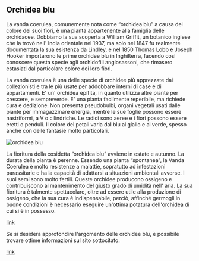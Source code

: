 ## Orchidea blu

La vanda coerulea, comunemente nota come “orchidea blu” a causa del colore dei suoi fiori, è una pianta appartenente alla famiglia delle orchidacee.
Dobbiamo la sua scoperta a William Griffit, un botanico inglese che la trovò nell' India orientale nel 1937, ma solo nel 1847 fu realmente documentata la sua esistenza da Lindley, e nel 1850 Thomas Lobb e Joseph Hooker importarono le prime orchidee blu in Inghilterra, facendo così conoscere questa specie agli orchidofili anglosassoni, che rimasero estasiati dal particolare colore dei loro fiori.

La vanda coerulea è una delle specie di orchidee più apprezzate dai collezionisti e tra le più usate per addobbare interni di case e di appartamenti. E' un' orchidea epifita, in quanto utilizza altre piante per crescere, e sempreverde. E' una pianta facilmente reperibile, ma richiede cura e dedizione. Non presenta pseudobulbi, organi vegetali usati dalle piante per immagazzinare energia, mentre le sue foglie possono essere nastriformi, a V o cilindriche. Le radici sono aeree e i fiori possono essere eretti o penduli. Il colore dei petali varia dal blu al giallo e al verde, spesso anche con delle fantasie molto particolari.

![orchidea blu](https://www.giardinaggio.net/piante-appartamento/orchidee/le-orchidee-blu_NG1.jpg)

La fioritura della cosidetta “orchidea blu” avviene in estate e autunno. La durata della pianta è perenne. Essendo una pianta “spontanea”, la Vanda Coerulea è molto resistenze a malattie, sopratutto ad infestazioni parassitarie e ha la capacità di adattarsi a situazioni ambientali avverse. I suoi semi sono molto fertili. Queste orchidee producono ossigeno e contribuiscono al mantenimento del giusto grado di umidità nell' aria. La sua fioritura è talmente spettacolare, oltre ad essere utile alla produzione di ossigeno, che la sua cura è indispensabile, perciò, affinché germogli in buone condizioni è necessario eseguire un'ottima potatura dell'orchidea di cui si è in possesso.

[link](https://www.youtube.com/watch?v=NURa47-0K6I)

Se si desidera approfondire l'argomento delle orchidee blu, è possibile trovare ottime informazioni sul sito sottocitato.

[link](https://www.giardinaggio.net/piante-appartamento/orchidee/le-orchidee-blu.asp)
